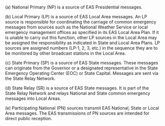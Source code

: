 (a) National Primary (NP) is a source of EAS Presidential messages.

(b) Local Primary (LP) is a source of EAS Local Area messages. An LP source is responsible for coordinating the carriage of common emergency messages from sources such as the National Weather Service or local emergency management offices as specified in its EAS Local Area Plan. If it is unable to carry out this function, other LP sources in the Local Area may be assigned the responsibility as indicated in State and Local Area Plans. LP sources are assigned numbers (LP-1, 2, 3, etc.) in the sequence they are to be monitored by other broadcast stations in the Local Area.

(c) State Primary (SP) is a source of EAS State messages. These messages can originate from the Governor or a designated representative in the State Emergency Operating Center (EOC) or State Capital. Messages are sent via the State Relay Network.

(d) State Relay (SR) is a source of EAS State messages. It is part of the State Relay Network and relays National and State common emergency messages into Local Areas.

(e) Participating National (PN) sources transmit EAS National, State or Local Area messages. The EAS transmissions of PN sources are intended for direct public reception.

